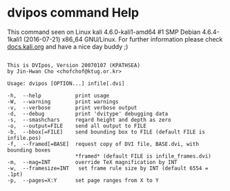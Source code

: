# dvipos command Help
 
 This command seen on Linux kali 4.6.0-kali1-amd64 #1 SMP Debian 4.6.4-1kali1 (2016-07-21) x86_64 GNU/Linux. For further information please check [docs.kali.org](docs.kali.org) and have a nice day buddy ;) 

~~~

This is DVIpos, Version 20070107 (KPATHSEA)
by Jin-Hwan Cho <chofchof@ktug.or.kr>

Usage: dvipos [OPTION...] infile[.dvi]

-h,  --help           print usage
-W,  --warning        print warnings
-v,  --verbose        print verbose output
-d,  --debug          print 'dvitype' debugging data
-s,  --smashchars     regard height and depth as zero
-o,  --output=FILE    send all output to FILE
-b,  --bbox[=FILE]    send bounding box to FILE (default FILE is infile.pos)
-f,  --framed[=BASE]  request copy of DVI file, BASE.dvi, with bounding boxes
                      *framed* (default FILE is infile_frames.dvi)
-m,  --mag=INT        override TeX magnification by INT
-w,  --framesize=INT   set frame rule size by INT (default 6554 = .1pt)
-p,  --pages=X:Y      set page ranges from X to Y


~~~
